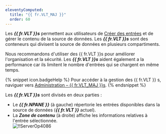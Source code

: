 ```yaml
---
eleventyComputed:
  title: "{{ fr.VLT_MAJ }}"
  order: 60
---
```

Les ***{{ fr.VLT }}s*** permettent aux utilisateurs de [Créer des entrées](/fr/server/web-interface/vault/entries/create-entries-manually/) et de gérer le contenu de la source de données. Les ***{{ fr.VLT }}s*** sont des conteneurs qui divisent la source de données en plusieurs compartiments.  

Nous recommandons d'utiliser des {{ fr.VLT }}s pour améliorer l'organisation et la sécurité. Les ***{{ fr.VLT }}s*** aident également a la performance car ils limitent le nombre d'entrées qui se chargent en même temps.  

{% snippet icon.badgeHelp %} 
Pour accéder à la gestion des {{ fr.VLT }} s, naviguer vers [Administration – {{ fr.VLT_MAJ }}s](/fr/server/web-interface/administration/security-management/vaults/). 
{% endsnippet %}
 
Les ***{{ fr.VLT }}s*** sont divisés en deux parties :  

* Le ***{{ fr.NPANE }}*** (à gauche) répertorie les entrées disponibles dans la source de données (***{{ fr.VLT }}*** actuel). 
* La ***Zone de contenu*** (à droite) affiche les informations relatives à l'entrée sélectionnée.  
![!!ServerOp4086](https://webdevolutions.azureedge.net/docs/fr/server/ServerOp4086.png) 
